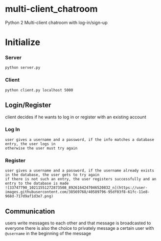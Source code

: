 # multi-client_chatroom
Python 2 Multi-client chatroom with log-in/sign-up

# Initialize
### Server
  `python server.py`
  
### Client
  `python client.py localhost 5000`
  
## Login/Register
  client decides if he wants to log in or register with an existing account
  ### Log In
    user gives a username and a password, if the info matches a database entry, the user logs in
    otherwise the user must try again
    
  ### Register
    user gives a username and a password, if the username already exists in the database, the user gets to try again
    if there is not such an entry, the user registers successfully and an entry to the database is made
    ![33747790_10211551272873508_8926164247046520832_n](https://user-images.githubusercontent.com/38569768/40589796-95df03f8-61fc-11e8-968d-717d9af1d3e7.png)
    
## Communication
  users write messages to each other and that message is broadcasted to everyone
  there is also the choice to privately message a certain user with `@username` in the beginning of the message

